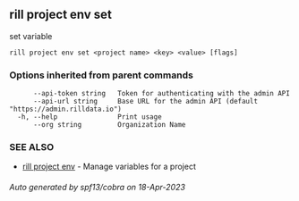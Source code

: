 ## rill project env set

set variable

```
rill project env set <project name> <key> <value> [flags]
```

### Options inherited from parent commands

```
      --api-token string   Token for authenticating with the admin API
      --api-url string     Base URL for the admin API (default "https://admin.rilldata.io")
  -h, --help               Print usage
      --org string         Organization Name
```

### SEE ALSO

* [rill project env](rill_project_env.md)	 - Manage variables for a project

###### Auto generated by spf13/cobra on 18-Apr-2023
